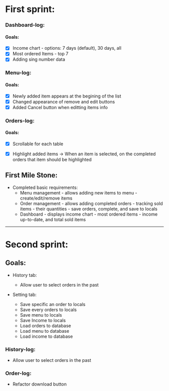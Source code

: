 # First sprint:

### Dashboard-log:

#### Goals:
- [x] Income chart - options: 7 days (default), 30 days, all
- [x] Most ordered Items - top 7
- [x] Adding sing number data

### Menu-log:

#### Goals:
- [x] Newly added item appears at the begining of the list
- [x] Changed appearance of remove and edit buttons
- [x] Added Cancel button when editting items info

### Orders-log:

#### Goals:
- [x] Scrollable for each table
- [x] Highlight added items -> When an item is selected, on the completed orders that item should be highlighted


## First Mile Stone: 

- Completed basic requirements:
  - Menu management - allows adding new items to menu - create/edit/remove items
  - Order management - allows adding completed orders - tracking sold items - their quantities - save orders, complete, and save to locals
  - Dashboard - displays income chart - most ordered items - income up-to-date, and total sold items

------------------------------------

# Second sprint:

## Goals: 
- History tab:
   - Allow user to select orders in the past

- Setting tab:
     - Save specific an order to locals
     - Save every orders to locals
     - Save menu to locals
     - Save Income to locals
     - Load orders to database
     - Load menu to database
     - Load income to database

### History-log:
- Allow user to select orders in the past


### Order-log:
- Refactor download button